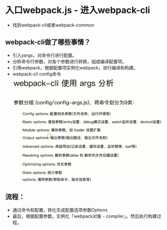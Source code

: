 # 入口webpack.js - 进入webpack-cli
- 找到webpack-cli或者webpack-common

## webpack-cli做了哪些事情？
- 引入yargs，对命令行进行配置。
- 分析命令行参数，对各个参数进行转换，组成编译配置项。
- 引用webpack，根据配置项实例化webpack，进行编译和构建。
- webpack-cli config命令
![](/image/f03bdb56afcb113f7b5c09bd19a70c4.png)

## 流程：
- 通过命令和配置，转化生成配置选项参数Options
- 最后，根据配置参数，实例化「webpack对象 - compiler」。然后执行构建过程。

